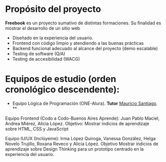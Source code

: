 # Propósito del proyecto
**Freebook** es un proyecto sumativo de distintas formaciones. Su finalidad es mostrar el desarrollo de un sitio web 
+ Diseñado en la experiencia del usuario.
+ Frontend con código limpio y atendiendo a las buenas prácticas
+ Backend funcional adecuado al alcance del proyecto (demo escalable)
+ Testing de software (Q/A)
+ Testing de accesibilidad (WACG)
# Equipos de estudio (orden cronológico descendente):
* Equipo Lógica de Programación (ONE-Alura). **Tutor** [Mauricio Santiago](https://www.linkedin.com/in/mauriciosantiago/). **

Equipo Frontend (Codo a Codo-Buenos Aires Aprende): Juan Pablo Maciel, Andrea Miérez, Alicia López. Objetivo: Mostrar indicios de aprendizaje sobre HTML, CSS y JavaScript

Equipo IU/UX (Inclúyeme): Irma López Quiroga, Vanessa González, Helga Novelo Trujillo, Roxana Reveco y Alicia López. Objetivo Mostrar indicios de aprendizaje sobre Design Thinking para un prototipo centrado en la experiencia del usuario.
